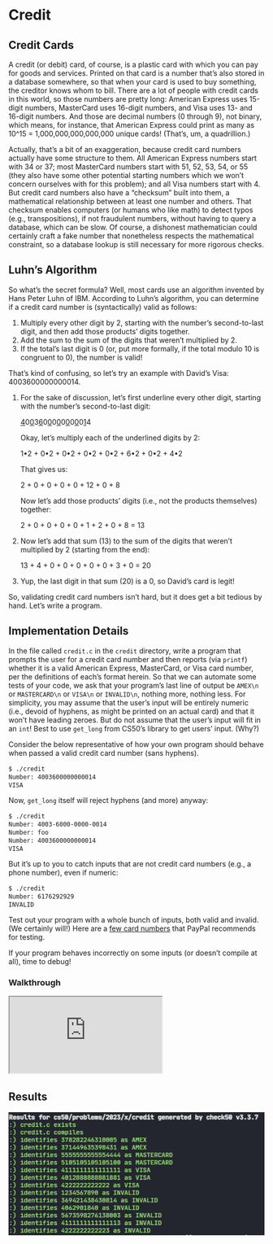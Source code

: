 <body class="">

<h1> Credit</h1>
<h2>Credit Cards</h2>

<p>A credit (or debit) card, of course, is a plastic card with which you can pay for goods and services. Printed on that card is a number that’s also stored in a database somewhere, so that when your card is used to buy something, the creditor knows whom to bill. There are a lot of people with credit cards in this world, so those numbers are pretty long: American Express uses 15-digit numbers, MasterCard uses 16-digit numbers, and Visa uses 13- and 16-digit numbers.  And those are decimal numbers (0 through 9), not binary, which means, for instance, that American Express could print as many as 10^15 = 1,000,000,000,000,000 unique cards! (That’s, um, a quadrillion.)</p>

<p>Actually, that’s a bit of an exaggeration, because credit card numbers actually have some structure to them. All American Express numbers start with 34 or 37; most MasterCard numbers start with 51, 52, 53, 54, or 55 (they also have some other potential starting numbers which we won’t concern ourselves with for this problem); and all Visa numbers start with 4. But credit card numbers also have a “checksum” built into them, a mathematical relationship between at least one number and others. That checksum enables computers (or humans who like math) to detect typos (e.g., transpositions), if not fraudulent numbers, without having to query a database, which can be slow. Of course, a dishonest mathematician could certainly craft a fake number that nonetheless respects the mathematical constraint, so a database lookup is still necessary for more rigorous checks.</p>

<h2>Luhn’s Algorithm</h2>

<p>So what’s the secret formula?  Well, most cards use an algorithm invented by Hans Peter Luhn of IBM. According to Luhn’s algorithm, you can determine if a credit card number is (syntactically) valid as follows:</p>

<ol>
<li>Multiply every other digit by 2, starting with the number’s second-to-last digit, and then add those products’ digits together.</li>
<li>Add the sum to the sum of the digits that weren’t multiplied by 2.</li>
<li>If the total’s last digit is 0 (or, put more formally, if the total modulo 10 is congruent to 0), the number is valid!</li>
</ol>

<p>That’s kind of confusing, so let’s try an example with David’s Visa: 4003600000000014.</p>

<ol>
<li>
<p>For the sake of discussion, let’s first underline every other digit, starting with the number’s second-to-last digit:</p>

<p><u>4</u>0<u>0</u>3<u>6</u>0<u>0</u>0<u>0</u>0<u>0</u>0<u>0</u>0<u>1</u>4</p>

<p>Okay, let’s multiply each of the underlined digits by 2:</p>

<p>1•2 + 0•2 + 0•2 + 0•2 + 0•2 + 6•2 + 0•2 + 4•2</p>

<p>That gives us:</p>

<p>2 + 0 + 0 + 0 + 0 + 12 + 0 + 8</p>

<p>Now let’s add those products’ digits (i.e., not the products themselves) together:</p>

<p>2 + 0 + 0 + 0 + 0 + 1 + 2 + 0 + 8 = 13</p>
</li>
<li>
<p>Now let’s add that sum (13) to the sum of the digits that weren’t multiplied by 2 (starting from the end):</p>

<p>13 + 4 + 0 + 0 + 0 + 0 + 0 + 3 + 0 = 20</p>
</li>
<li>
<p>Yup, the last digit in that sum (20) is a 0, so David’s card is legit!</p>
</li>
</ol>

<p>So, validating credit card numbers isn’t hard, but it does get a bit tedious by hand. Let’s write a program.</p>

<h2>Implementation Details</h2>

<p>In the file called <code class="language-plaintext highlighter-rouge">credit.c</code> in the <code class="language-plaintext highlighter-rouge">credit</code> directory, write a program that prompts the user for a credit card number and then reports (via <code class="language-plaintext highlighter-rouge">printf</code>) whether it is a valid American Express, MasterCard, or Visa card number, per the definitions of each’s format herein. So that we can automate some tests of your code, we ask that your program’s last line of output be <code class="language-plaintext highlighter-rouge">AMEX\n</code> or <code class="language-plaintext highlighter-rouge">MASTERCARD\n</code> or <code class="language-plaintext highlighter-rouge">VISA\n</code> or <code class="language-plaintext highlighter-rouge">INVALID\n</code>, nothing more, nothing less. For simplicity, you may assume that the user’s input will be entirely numeric (i.e., devoid of hyphens, as might be printed on an actual card) and that it won’t have leading zeroes. But do not assume that the user’s input will fit in an <code class="language-plaintext highlighter-rouge">int</code>! Best to use <code class="language-plaintext highlighter-rouge">get_long</code> from CS50’s library to get users’ input. (Why?)</p>

<p>Consider the below representative of how your own program should behave when passed a valid credit card number (sans hyphens).</p>

<div class="language-plaintext highlighter-rouge"><div class="highlight"><pre class="highlight"><code>$ ./credit
Number: 4003600000000014
VISA
</code></pre></div></div>

<p>Now, <code class="language-plaintext highlighter-rouge">get_long</code> itself will reject hyphens (and more) anyway:</p>

<div class="language-plaintext highlighter-rouge"><div class="highlight"><pre class="highlight"><code>$ ./credit
Number: 4003-6000-0000-0014
Number: foo
Number: 4003600000000014
VISA
</code></pre></div></div>

<p>But it’s up to you to catch inputs that are not credit card numbers (e.g., a phone number), even if numeric:</p>

<div class="language-plaintext highlighter-rouge"><div class="highlight"><pre class="highlight"><code>$ ./credit
Number: 6176292929
INVALID
</code></pre></div></div>

<p>Test out your program with a whole bunch of inputs, both valid and invalid. (We certainly will!) Here are a <a href="https://developer.paypal.com/api/nvp-soap/payflow/integration-guide/test-transactions/#standard-test-cards">few card numbers</a> that PayPal recommends for testing.</p>

<p>If your program behaves incorrectly on some inputs (or doesn’t compile at all), time to debug!</p>

<h3>Walkthrough</h3>

<div class="ratio ratio-16x9" data-video=""><iframe allow="accelerometer; autoplay; encrypted-media; gyroscope; picture-in-picture" allowfullscreen="" class="border" data-video="" src="https://www.youtube.com/embed/dF7wNjsRBjI?modestbranding=0&amp;rel=0&amp;showinfo=0" scrolling="no" id="iFrameResizer0" style="overflow: hidden;"></iframe></div>

<h2>Results</h2>

![Alt text](image.png)
</body>
